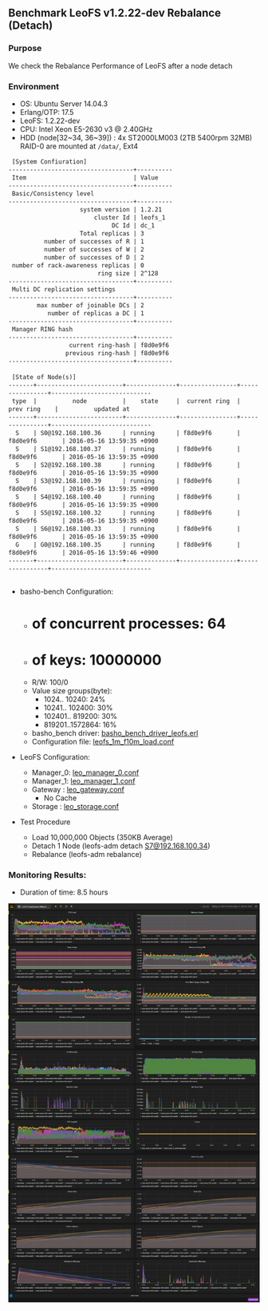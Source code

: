## Benchmark LeoFS v1.2.22-dev Rebalance (Detach)

### Purpose
We check the Rebalance Performance of LeoFS after a node detach

### Environment

* OS: Ubuntu Server 14.04.3
* Erlang/OTP: 17.5
* LeoFS: 1.2.22-dev
* CPU: Intel Xeon E5-2630 v3 @ 2.40GHz
* HDD (node[32~34, 36~39]) : 4x ST2000LM003 (2TB 5400rpm 32MB) RAID-0 are mounted at `/data/`, Ext4

```
 [System Confiuration]
-----------------------------------+----------
 Item                              | Value    
-----------------------------------+----------
 Basic/Consistency level
-----------------------------------+----------
                    system version | 1.2.21
                        cluster Id | leofs_1
                             DC Id | dc_1
                    Total replicas | 3
          number of successes of R | 1
          number of successes of W | 2
          number of successes of D | 2
 number of rack-awareness replicas | 0
                         ring size | 2^128
-----------------------------------+----------
 Multi DC replication settings
-----------------------------------+----------
        max number of joinable DCs | 2
           number of replicas a DC | 1
-----------------------------------+----------
 Manager RING hash
-----------------------------------+----------
                 current ring-hash | f8d0e9f6
                previous ring-hash | f8d0e9f6
-----------------------------------+----------

 [State of Node(s)]
-------+------------------------+--------------+----------------+----------------+----------------------------
 type  |          node          |    state     |  current ring  |   prev ring    |          updated at         
-------+------------------------+--------------+----------------+----------------+----------------------------
  S    | S0@192.168.100.36      | running      | f8d0e9f6       | f8d0e9f6       | 2016-05-16 13:59:35 +0900
  S    | S1@192.168.100.37      | running      | f8d0e9f6       | f8d0e9f6       | 2016-05-16 13:59:35 +0900
  S    | S2@192.168.100.38      | running      | f8d0e9f6       | f8d0e9f6       | 2016-05-16 13:59:35 +0900
  S    | S3@192.168.100.39      | running      | f8d0e9f6       | f8d0e9f6       | 2016-05-16 13:59:35 +0900
  S    | S4@192.168.100.40      | running      | f8d0e9f6       | f8d0e9f6       | 2016-05-16 13:59:35 +0900
  S    | S5@192.168.100.32      | running      | f8d0e9f6       | f8d0e9f6       | 2016-05-16 13:59:35 +0900
  S    | S6@192.168.100.33      | running      | f8d0e9f6       | f8d0e9f6       | 2016-05-16 13:59:35 +0900
  G    | G0@192.168.100.35      | running      | f8d0e9f6       | f8d0e9f6       | 2016-05-16 13:59:46 +0900
-------+------------------------+--------------+----------------+----------------+----------------------------


```

* basho-bench Configuration:
    * # of concurrent processes: 64
    * # of keys: 10000000
    * R/W: 100/0
    * Value size groups(byte):
        *    1024..  10240: 24%
        *   10241.. 102400: 30%
        *  102401.. 819200: 30%
        *  819201..1572864: 16%
    * basho_bench driver: [basho_bench_driver_leofs.erl](https://github.com/leo-project/basho_bench/blob/master/src/basho_bench_driver_leofs.erl)
    * Configuration file: [leofs_1m_f10m_load.conf](leofs_1m_f10m_load.conf)

* LeoFS Configuration:
    * Manager_0: [leo_manager_0.conf](conf/leo_manager_0.conf)
    * Manager_1: [leo_manager_1.conf](conf/leo_manager_1.conf)
    * Gateway  : [leo_gateway.conf](conf/leo_gateway_0.conf)
      * No Cache
    * Storage  : [leo_storage.conf](conf/leo_storage_0.conf)

* Test Procedure
    * Load 10,000,000 Objects (350KB Average)
    * Detach 1 Node (leofs-adm detach S7@192.168.100.34)
    * Rebalance (leofs-adm rebalance)

### Monitoring Results:

- Duration of time: 8.5 hours

![monitoring-results](grafana.png)
